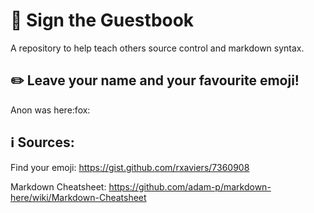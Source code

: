 # :speech_balloon: Sign the Guestbook
A repository to help teach others source control and markdown syntax.

## :pencil2: Leave your name and your favourite emoji!
Anon was here:fox:


## :information_source: Sources:
Find your emoji: https://gist.github.com/rxaviers/7360908

Markdown Cheatsheet: https://github.com/adam-p/markdown-here/wiki/Markdown-Cheatsheet

